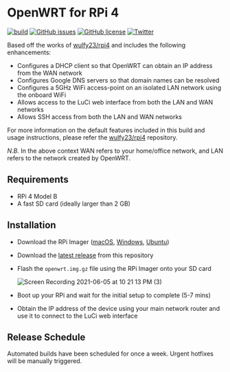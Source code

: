 # OpenWRT for RPi 4
[![build](https://github.com/damianperera/openwrt-rpi/actions/workflows/build.yml/badge.svg)](https://github.com/damianperera/openwrt-rpi/actions/workflows/build.yml) [![GitHub issues](https://img.shields.io/github/issues/damianperera/openwrt-rpi)](https://github.com/damianperera/openwrt-rpi/issues) [![GitHub license](https://img.shields.io/github/license/damianperera/openwrt-rpi)](https://github.com/damianperera/openwrt-rpi/blob/main/LICENSE) [![Twitter](https://img.shields.io/twitter/url?style=social&url=https%3A%2F%2Fgithub.com%2Fdamianperera%2Fopenwrt-rpi)](https://twitter.com/intent/tweet?url=https%3A%2F%2Fgithub.com%2Fdamianperera%2Fopenwrt-rpi)

Based off the works of [wulfy23/rpi4](https://github.com/wulfy23/rpi4) and includes the following enhancements:
- Configures a DHCP client so that OpenWRT can obtain an IP address from the WAN network
- Configures Google DNS servers so that domain names can be resolved
- Configures a 5GHz WiFi access-point on an isolated LAN network using the onboard WiFi
- Allows access to the LuCi web interface from both the LAN and WAN networks
- Allows SSH access from both the LAN and WAN networks

For more information on the default features included in this build and usage instructions, please refer the [wulfy23/rpi4](https://github.com/wulfy23/rpi4) repository.

_N.B._ In the above context WAN refers to your home/office network, and LAN refers to the network created by OpenWRT.

## Requirements
- RPi 4 Model B
- A fast SD card (ideally larger than 2 GB)

## Installation
- Download the RPi Imager ([macOS](https://downloads.raspberrypi.org/imager/imager_latest.dmg), [Windows](https://downloads.raspberrypi.org/imager/imager_latest.exe), [Ubuntu](https://downloads.raspberrypi.org/imager/imager_latest_amd64.deb))
- Download the [latest release](https://github.com/damianperera/openwrt-rpi/releases/latest) from this repository
- Flash the `openwrt.img.gz` file using the RPi Imager onto your SD card

  ![Screen Recording 2021-06-05 at 10 21 13 PM (3)](https://user-images.githubusercontent.com/15967502/120904641-7bfea700-c64d-11eb-8b29-1917431e2921.gif)
- Boot up your RPi and wait for the initial setup to complete (5-7 mins)
- Obtain the IP address of the device using your main network router and use it to connect to the LuCi web interface

## Release Schedule
Automated builds have been scheduled for once a week. Urgent hotfixes will be manually triggered.
